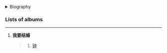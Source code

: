 <details>
<summary>Biography</summary>

![NuGdUfoF](https://thumbsnap.com/i/NuGdUfoF.png)

?> Chuanzi is a native of the southern part of Beijing. In his early years, he suffered a lot in prison for fighting and brawling. At the end of 2007, Lu Zhongqiang, the boss of Thirteen Moon, discovered the singer by chance and signed him to the label after many conversations, drunkenness, and live performances, starting Chuanzi's official musical journey and setting up the Hopeful Music label together. In August 2010, he participated in the "China's Got Talent" produced by Eastern TV and sang the song "Human Ghost Love" with Dodo (who has been with Chuanzi for 11 years), which moved the audience and the judges.

</details>

### Lists of albums

---
1. **我要结婚**
    > 1. [钟](https://e1.pcloud.link/publink/show?code=XZKye4ZRa6AX5i94uppb8ujaX9z1BljCLrV ':crossorgin')


